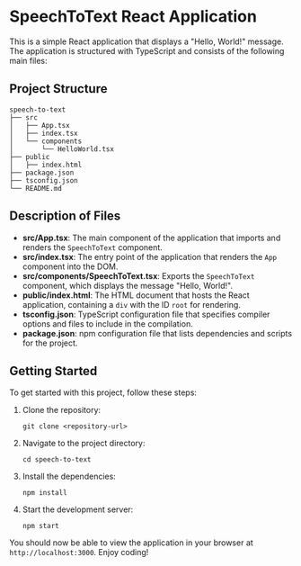 # SpeechToText React Application

This is a simple React application that displays a "Hello, World!" message. The application is structured with TypeScript and consists of the following main files:

## Project Structure

```
speech-to-text
├── src
│   ├── App.tsx
│   ├── index.tsx
│   └── components
│       └── HelloWorld.tsx
├── public
│   ├── index.html
├── package.json
├── tsconfig.json
└── README.md
```

## Description of Files

- **src/App.tsx**: The main component of the application that imports and renders the `SpeechToText` component.
- **src/index.tsx**: The entry point of the application that renders the `App` component into the DOM.
- **src/components/SpeechToText.tsx**: Exports the `SpeechToText` component, which displays the message "Hello, World!".
- **public/index.html**: The HTML document that hosts the React application, containing a `div` with the ID `root` for rendering.
- **tsconfig.json**: TypeScript configuration file that specifies compiler options and files to include in the compilation.
- **package.json**: npm configuration file that lists dependencies and scripts for the project.

## Getting Started

To get started with this project, follow these steps:

1. Clone the repository:
   ```
   git clone <repository-url>
   ```

2. Navigate to the project directory:
   ```
   cd speech-to-text
   ```

3. Install the dependencies:
   ```
   npm install
   ```

4. Start the development server:
   ```
   npm start
   ```

You should now be able to view the application in your browser at `http://localhost:3000`. Enjoy coding!